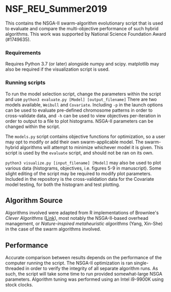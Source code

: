 # NSF_REU_Summer2019

This contains the NSGA-II swarm-algorithm evolutionary script that is used to evaluate and compare the multi-objective performance of such hybrid algorithms.
This work was supported by National Science Foundation Award (#1749635).

### Requirements
Requires Python 3.7 (or later) alongside numpy and scipy.
matplotlib may also be required if the visualization script is used.

### Running scripts
To run the model selection script, change the parameters within the script and use 
`python3 evaluate.py [Model] [output_filename]`
There are two models available, `Weibull` and `Covariate`. Including `-p` in the launch options can be used to evaluate pre-defined chromosome patterns in order to cross-validate data, and `-h` can be used to view objectives per-iteration in order to output to a file to plot histograms. NSGA-II parameters can be changed within the script. 

The `models.py` script contains objective functions for optimization, so a user may opt to modify or add their own swarm-applicable model. The swarm-hybrid algorithms will attempt to minimize whichever model it is given. This script is used by the `evaluate` script, and should not be ran on its own.

`python3 visualize.py [input_filename] [Model]` 
may also be used to plot various data (histograms, objectives, i.e. figures 5-9 in manuscript). Some slight editing of the script may be required to modify plot parameters. Included in the repository is the cross-validation data for the Covariate model testing, for both the histogram and test plotting.

## Algorithm Source
Algorithms involved were adapted from R implementations of Brownlee's *Clever Algorithms* ([Link](https://github.com/clever-algorithms/CleverAlgorithms)), most notably the NSGA-II-based overhead management, or *Nature-inspired metaheuristic algorithms* (Yang, Xin-She) in the case of the swarm algorithms involved.


## Performance
Accurate comparison between results depends on the performance of the computer running the script. The NSGA-II optimization is ran single-threaded in order to verify the integrity of all separate algorithm runs. As such, the script will take some time to run provided somewhat-large NSGA parameters. Algorithm tuning was performed using an Intel i9-9900K using stock clocks.

